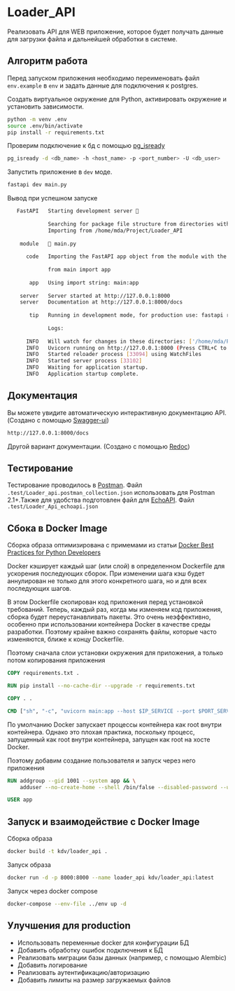 # Loader_API

Реализовать API для WEB приложение, которое будет получать данные для загрузки файла и дальнейшей обработки в системе.

## Алгоритм работа

Перед запуском приложения необходимо переименовать файл `env.example` в `env` и задать данные для подключения к postgres.

Создать виртуальное окружение для Python, активировать окружение и установить зависимости.

```bash
python -m venv .env
source .env/bin/activate
pip install -r requirements.txt
```

Проверим подключение к бд с помощью [pg_isready](https://www.postgresql.org/docs/current/app-pg-isready.html)

```bash
pg_isready -d <db_name> -h <host_name> -p <port_number> -U <db_user>  
```

Запустить приложение в `dev` моде.

```bash
fastapi dev main.py
```

Вывод при успешном запуске

```bash
   FastAPI   Starting development server 🚀
 
             Searching for package file structure from directories with __init__.py files
             Importing from /home/mda/Project/Loader_API
 
    module   🐍 main.py
 
      code   Importing the FastAPI app object from the module with the following code:
 
             from main import app
 
       app   Using import string: main:app
 
    server   Server started at http://127.0.0.1:8000
    server   Documentation at http://127.0.0.1:8000/docs
 
       tip   Running in development mode, for production use: fastapi run
 
             Logs:
 
      INFO   Will watch for changes in these directories: ['/home/mda/Project/Loader_API']
      INFO   Uvicorn running on http://127.0.0.1:8000 (Press CTRL+C to quit)
      INFO   Started reloader process [33094] using WatchFiles
      INFO   Started server process [33102]
      INFO   Waiting for application startup.
      INFO   Application startup complete.
```

## Документация

Вы можете увидите автоматическую интерактивную документацию API. (Создано с помощью [Swagger-ui](https://github.com/swagger-api/swagger-ui))

```bash
http://127.0.0.1:8000/docs
```

Другой вариант документации. (Создано с помощью [Redoc](https://github.com/Redocly/redoc))

## Тестирование

Тестирование проводилось в [Postman](https://www.postman.com/). Файл `.test/Loader_api.postman_collection.json` использовать для Postman 2.1+.Также для удобства подготовлен файл для [EchoAPI](https://www.echoapi.com/download). Файл `.test/Loader_Api_echoapi.json`

## Сбока в Docker Image

Сборка образа оптимизирована с примемами из статьи [Docker Best Practices for Python Developers](https://testdriven.io/blog/docker-best-practices/)

Docker кэширует каждый шаг (или слой) в определенном Dockerfile для ускорения последующих сборок. При изменении шага кэш будет аннулирован не только для этого конкретного шага, но и для всех последующих шагов.

В этом Dockerfile скопирован код приложения перед установкой требований. Теперь, каждый раз, когда мы изменяем код приложения, сборка будет переустанавливать пакеты. Это очень неэффективно, особенно при использовании контейнера Docker в качестве среды разработки. Поэтому крайне важно сохранять файлы, которые часто изменяются, ближе к концу Dockerfile.

Поэтому сначала слои установки окружения для приложения, а только потом копирования приложения

```dockerfile
COPY requirements.txt .

RUN pip install --no-cache-dir --upgrade -r requirements.txt

COPY . .

CMD ["sh", "-c", "uvicorn main:app --host $IP_SERVICE --port $PORT_SERVICE"]
```

По умолчанию Docker запускает процессы контейнера как root внутри контейнера. Однако это плохая практика, поскольку процесс, запущенный как root внутри контейнера, запущен как root на хосте Docker.

Поэтому добавим создание пользователя и запуск через него приложения

```dockerfile
RUN addgroup --gid 1001 --system app && \
    adduser --no-create-home --shell /bin/false --disabled-password --uid 1001 --system --group app

USER app
```

## Запуск и взаимодействие с Docker Image

Сборка образа

```bash
docker build -t kdv/loader_api .
```

Запуск образа

```bash
docker run -d -p 8000:8000 --name loader_api kdv/loader_api:latest
```

Запуск через docker compose

```bash
docker-compose --env-file ../env up -d
```

## Улучшения для production

* Использовать переменные docker для конфигурации БД
* Добавить обработку ошибок подключения к БД
* Реализовать миграции базы данных (например, с помощью Alembic)
* Добавить логирование
* Реализовать аутентификацию/авторизацию
* Добавить лимиты на размер загружаемых файлов
